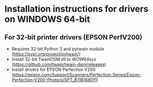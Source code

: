 # Installation instructions for drivers on WINDOWS 64-bit
## For 32-bit printer drivers (EPSON PerfV200)
* Requires 32-bit Python 3 and pytwain module (https://pypi.org/project/pytwain/)
* Install 32-bit TwainDSM dll to WOW64sys (https://github.com/twain/twain-dsm/releases)
* Install drivers for EPSON Perfection V200 (https://epson.com/Support/Scanners/Perfection-Series/Epson-Perfection-V200-Photo/s/SPT_B11B188011)
